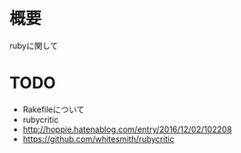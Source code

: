 # 概要
rubyに関して

# TODO
- Rakefileについて
- rubycritic
 - http://hoppie.hatenablog.com/entry/2016/12/02/102208
 - https://github.com/whitesmith/rubycritic
